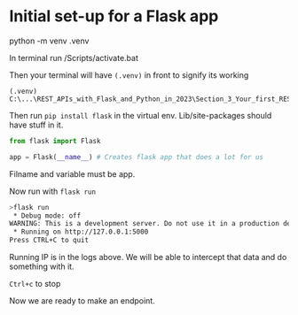 # Initial set-up for a Flask app

python -m venv .venv

In terminal run <path-to-venv>/Scripts/activate.bat

Then your terminal will have `(.venv)` in front to signify its working

```
(.venv) C:\...\REST_APIs_with_Flask_and_Python_in_2023\Section_3_Your_first_REST_API\.venv\Scripts>
```

Then run `pip install flask` in the virtual env. Lib/site-packages should have stuff in it.

```py
from flask import Flask

app = Flask(__name__) # Creates flask app that does a lot for us
```

Filname and variable must be app.

Now run with `flask run`

```sh
>flask run
 * Debug mode: off
WARNING: This is a development server. Do not use it in a production deployment. Use a production WSGI server instead.
 * Running on http://127.0.0.1:5000
Press CTRL+C to quit
```

Running IP is in the logs above. We will be able to intercept that data and do something with it.

`Ctrl+c` to stop

Now we are ready to make an endpoint.
